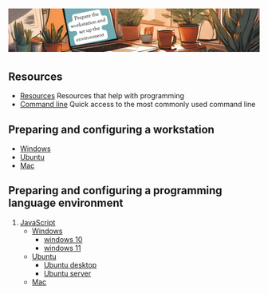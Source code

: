 # ![install - 2025](./Assets/images/home-heders.png)

## Resources

* [Resources](/Assets/things/Resources.md) Resources that help with programming
* [Command line](/Assets/things/most-used-command-line.md) Quick access to the most commonly used command line
<!--
## Basic tools

* [VScode](/Vscode/README.md)
* [Github](/Github/README.md)
-->
## Preparing and configuring a workstation

* [Windows](./Windows)
* [Ubuntu](./Ubuntu)
* [Mac](./Mac)

## Preparing and configuring a programming language environment

1. [JavaScript](#JavaScript)
   - [Windows](#windows)
      * [windows 10]()  
      * [windows 11]()
   - [Ubuntu](#JavaScript)
      * [Ubuntu desktop](/Assets/things/javascript-environment.md#configuring-ubuntu-desktop)  
      * [Ubuntu server]()            
   - [Mac](#mac)
